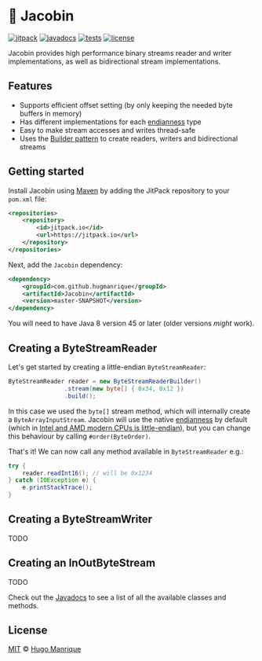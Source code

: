 # :electric_plug: Jacobin

[![jitpack][jitpack]][jitpack-url]
[![javadocs][javadocs]][javadocs-url]
[![tests][tests]][tests-url]
[![license][license]][license-url]

Jacobin provides high performance binary streams reader and writer implementations, as well as bidirectional stream implementations.

## Features

- Supports efficient offset setting (by only keeping the needed byte buffers in memory)
- Has different implementations for each [endianness](https://en.wikipedia.org/wiki/Endianness) type
- Easy to make stream accesses and writes thread-safe
- Uses the [Builder pattern](https://en.wikipedia.org/wiki/Builder_pattern) to create readers, writers and bidirectional streams

## Getting started

Install Jacobin using [Maven](https://maven.apache.org/) by adding the JitPack repository to your `pom.xml` file:

```xml
<repositories>
    <repository>
        <id>jitpack.io</id>
        <url>https://jitpack.io</url>
    </repository>
</repositories>
```

Next, add the `Jacobin` dependency:

```xml
<dependency>
    <groupId>com.github.hugmanrique</groupId>
    <artifactId>Jacobin</artifactId>
    <version>master-SNAPSHOT</version>
</dependency>
```

You will need to have Java 8 version 45 or later (older versions _might_ work).

## Creating a ByteStreamReader

Let's get started by creating a little-endian `ByteStreamReader`:

```java
ByteStreamReader reader = new ByteStreamReaderBuilder()
                .stream(new byte[] { 0x34, 0x12 })
                .build();
```

In this case we used the `byte[]` stream method, which will internally create a `ByteArrayInputStream`. Jacobin will use the native [endianness](https://en.wikipedia.org/wiki/Endianness) by default (which in [Intel and AMD modern CPUs is little-endian](https://en.wikipedia.org/wiki/Endianness#Current_architectures)), but you can change this behaviour by calling `#order(ByteOrder)`.

That's it! We can now call any method available in `ByteStreamReader` e.g.:

```java
try {
    reader.readInt16(); // will be 0x1234
} catch (IOException e) {
    e.printStackTrace();
}
```

## Creating a ByteStreamWriter

TODO

## Creating an InOutByteStream

TODO

Check out the [Javadocs][javadocs-url] to see a list of all the available classes and methods.

## License

[MIT](LICENSE) &copy; [Hugo Manrique](https://hugmanrique.me)

[jitpack]: https://jitpack.io/v/hugmanrique/Jacobin.svg
[jitpack-url]: https://jitpack.io/#hugmanrique/Jacobin
[javadocs]: https://img.shields.io/badge/javadocs-master--SNAPSHOT-green.svg
[javadocs-url]: https://jitpack.io/com/github/hugmanrique/Jacobin/master-SNAPSHOT/javadoc/
[tests]: https://img.shields.io/travis/hugmanrique/Jacobin/master.svg
[tests-url]: https://travis-ci.org/hugmanrique/Jacobin
[license]: https://img.shields.io/github/license/hugmanrique/Jacobin.svg
[license-url]: LICENSE